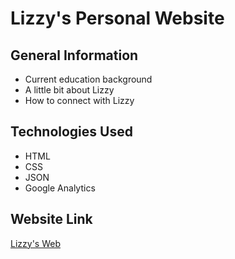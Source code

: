 # Lizzy's Personal Website
## General Information
- Current education background
- A little bit about Lizzy 
- How to connect with Lizzy 
## Technologies Used 
- HTML 
- CSS
- JSON
- Google Analytics 
## Website Link
[Lizzy's Web](https://zilingli.com/)

